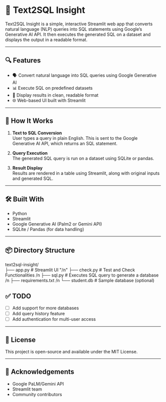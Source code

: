 # 🧠 Text2SQL Insight

Text2SQL Insight is a simple, interactive Streamlit web app that converts natural language (NLP) queries into SQL statements using Google’s Generative AI API. It then executes the generated SQL on a dataset and displays the output in a readable format.

---

## 🔍 Features

- 🗣️ Convert natural language into SQL queries using Google Generative AI
- 📊 Execute SQL on predefined datasets
- 🧾 Display results in clean, readable format
- 🌐 Web-based UI built with Streamlit

---

## 🚀 How It Works

1. **Text to SQL Conversion**  
   User types a query in plain English. This is sent to the Google Generative AI API, which returns an SQL statement.

2. **Query Execution**  
   The generated SQL query is run on a dataset using SQLite or pandas.

3. **Result Display**  
   Results are rendered in a table using Streamlit, along with original inputs and generated SQL.

---

## 🛠️ Built With

- Python
- Streamlit
- Google Generative AI (Palm2 or Gemini API)
- SQLite / Pandas (for data handling)

---

## 📦 Directory Structure

text2sql-insight/  </br>
├── app.py # Streamlit UI "/n"
├── check.py # Test and Check Functionalities /n
├── sql.py # Executes SQL query to generate a database /n
├── requirements.txt /n
└── student.db # Sample database (optional) 

## ✅ TODO

- [ ] Add support for more databases
- [ ] Add query history feature
- [ ] Add authentication for multi-user access

---

## 📜 License

This project is open-source and available under the MIT License.

---

## 🙌 Acknowledgements

- Google PaLM/Gemini API
- Streamlit team
- Community contributors
